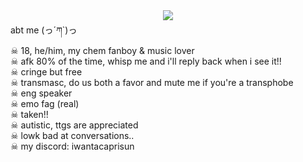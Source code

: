 <center><img src="https://i.postimg.cc/Fz2spXz3/IMG-7109.png"></center>
abt me (っ´ཀ`)っ 
<br>
☠︎︎ 18, he/him, my chem fanboy & music lover 
<br>
☠︎︎ afk 80% of the time, whisp me and i'll reply back when i see it!!
<br>
☠︎︎ cringe but free
<br>
☠︎︎ transmasc, do us both a favor and mute me if you're a transphobe
<br>
☠︎︎ eng speaker 
<br>
☠︎︎ emo fag (real) 
<br>
☠︎︎ taken!!
<br>
☠︎︎ autistic, ttgs are appreciated 
<br>
☠︎︎ lowk bad at conversations..
<br>
☠︎︎ my discord: iwantacaprisun
